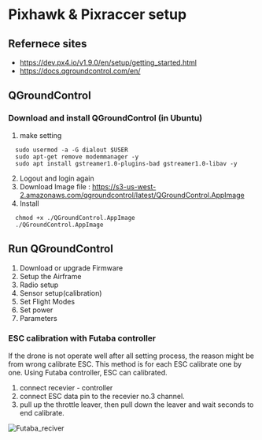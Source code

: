# Pixhawk & Pixraccer setup

## Refernece sites
 + https://dev.px4.io/v1.9.0/en/setup/getting_started.html
 + https://docs.qgroundcontrol.com/en/

## QGroundControl
 ### Download and install QGroundControl (in Ubuntu)
  1. make setting
  ~~~
    sudo usermod -a -G dialout $USER
    sudo apt-get remove modemmanager -y
    sudo apt install gstreamer1.0-plugins-bad gstreamer1.0-libav -y
  ~~~
  2. Logout and login again
  3. Download Image file : https://s3-us-west-2.amazonaws.com/qgroundcontrol/latest/QGroundControl.AppImage
  4. Install
  ~~~
    chmod +x ./QGroundControl.AppImage
    ./QGroundControl.AppImage
  ~~~
## Run QGroundControl
  1. Download or upgrade Firmware
  2. Setup the Airframe
  3. Radio setup
  4. Sensor setup(calibration)
  5. Set Flight Modes
  6. Set power
  7. Parameters

### ESC calibration with Futaba controller

 If the drone is not operate well after all setting process, the reason might be from wrong calibrate ESC.
 This method is for each ESC calibrate one by one.
 Using Futaba controller, ESC can calibrated.
 
 1. connect recevier - controller
 2. connect ESC data pin to the recevier no.3 channel.
 3. pull up the throttle leaver, then pull down the leaver and wait seconds to end calibrate.
 
  ![Futaba_reciver](./img/futaba_reciver.png)
